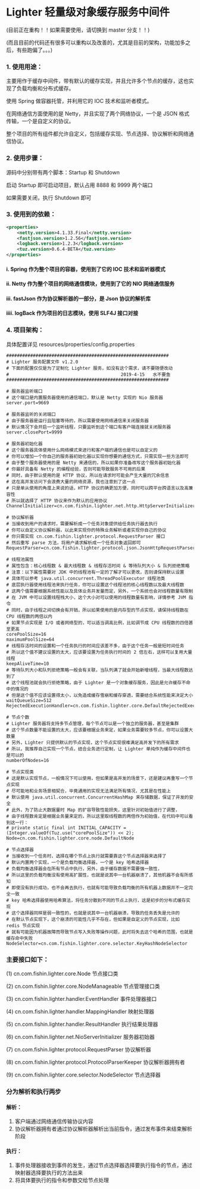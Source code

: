 # Lighter 轻量级对象缓存服务中间件
(目前正在重构！！如果需要使用，请切换到 master 分支！！)

(而且目前的代码还有很多可以重构以及改善的，尤其是目前的架构，功能加多之后，有些跑偏了。。。)

### 1. 使用用途：
主要用作于缓存中间件，带有默认的缓存实现，并且允许多个节点的缓存，这也实现了负载均衡和分布式缓存。

使用 Spring 做容器托管，并利用它的 IOC 技术和监听者模式。

在网络通信方面使用的是 Netty，并且实现了两个网络协议，一个是 JSON 格式传输，一个是自定义的协议。

整个项目的所有组件都允许自定义，包括缓存实现、节点选择、协议解析和网络通信协议。

### 2. 使用步骤：
源码中分别带有两个脚本：Startup 和 Shutdown

启动 Startup 即可启动项目，默认占用 8888 和 9999 两个端口

如果需要关闭，执行 Shutdown 即可

### 3. 使用到的依赖：
```xml
<properties>
    <netty.version>4.1.33.Final</netty.version>
    <fastjson.version>1.2.56</fastjson.version>
    <logback.version>1.2.3</logback.version>
    <tuz.version>0.6.4-BETA</tuz.version>
</properties>
```
#### i. Spring 作为整个项目的容器，使用到了它的 IOC 技术和监听器模式 
#### ii. Netty 作为整个项目的网络通信模块，使用到了它的 NIO 网络通信服务
#### iii. fastJson 作为协议解析器的一部分，是 Json 协议的解析库
#### iiii. logBack 作为项目的日志模块，使用 SLF4J 接口对接

### 4. 项目架构：
具体配置详见 resources/properties/config.properties
```properties
#############################################################
# Lighter 服务配置文件 v1.2.0
# 下面的配置仅仅是为了定制化 Lighter 服务，如没有这个需求，请不要随便改动
#                                          2019-4-15   水不要鱼
#############################################################

# 服务器监听端口
# 这个端口是内置服务器使用的通信端口，默认是 Netty 实现的 Nio 服务器
server.port=9669

# 服务器监听的关闭端口
# 由于服务器是运行且阻塞等待的，所以需要使用网络通信来关闭服务器
# 默认情况下会开启一个监听线程，只要监听到这个端口有客户端连接就关闭服务器
server.closePort=9999

# 服务器初始化器
# 这个服务器具体使用什么网络模式来进行和客户端的通信也是可以自定义的
# 你可以增加一个你自己的服务器初始化器以实现你想要的通信方式，只需实现一些方法即可
# 由于整个服务器使用的是 Netty 来通信的，所以如果你准备改写这个服务器初始化器
# 你最好具备有 Netty 的编程经验，否则可能导致服务不可用的后果
# 同时，由于默认使用的是 HTTP 协议，所以在请求时可能会产生大量的冗余信息
# 这在高并发访问下会浪费大量的网络资源，我也注意到了这一点
# 只是单从使用的角度上来说的话，HTTP 协议的确更加方便，同时可以跨平台跨语言以及高兼容性
# 所以就选择了 HTTP 协议来作为默认的应用协议
ChannelInitializer=cn.com.fishin.lighter.net.http.HttpServerInitializer

# 协议解析器
# 当接收到用户的请求时，需要解析成一个任务对象提供给任务执行器去执行
# 你可以自定义协议解析器，以此来实现你的特殊业务解析或者实现你自己的协议
# 你只需实现 cn.com.fishin.lighter.protocol.RequestParser 接口
# 然后重写 parse 方法，将用户请求解析成一个任务对象返回即可
RequestParser=cn.com.fishin.lighter.protocol.json.JsonHttpRequestParser

# 线程池属性
# 属性包含：核心线程数 & 最大线程数 & 线程存活时间 & 等待队列大小 & 队列拒绝策略
# 注意：以下属性需要对 JDK 中的线程池有一定的了解才可以更改，否则请保持默认设置
# 具体可以参考 java.util.concurrent.ThreadPoolExecutor 线程池类
# 底层执行器使用线程池来执行任务，你可以设置这个线程池的核心线程数以及最大线程数
# 这两个值需要根据系统性能以及具体业务并发量而定，另外，一个系统也会对线程数量有限制
# 在 JVM 中可以设置线程栈大小，这个大小对可以使用的线程数量有影响，详情参考 JVM 指令
# 同时，由于线程之间切换会有开销，所以如果使用的是内存型的节点实现，请保持线程数在 CPU 线程数的两倍以内
# 如果节点实现是 I/O 或者网络型的，可以适当调高比例，比如调节成 CPU 线程数的四倍甚至更高
corePoolSize=16
maximumPoolSize=64
# 线程存活时间的设置和一个任务执行的时间应该差不多，由于这个任务一般是短时间任务
# 所以这个值不建议设置的太大，应该要设置为任务执行时间的 2 倍左右，这样可以复用大量线程
keepAliveTime=10
# 等待队列大小和队列拒绝策略一般会有关联，当队列满了就会开始新增线程，当最大线程数达到了
# 这个线程池就会执行拒绝策略，由于 Lighter 是一个对象缓存服务，因此是允许缓存不命中的情况的
# 但是这个值不应该设置得太小，以免造成缓存雪崩和缓存穿透，需要结合系统性能来决定大小
waitQueueSize=512
RejectedExecutionHandler=cn.com.fishin.lighter.core.DefaultRejectedExecutionHandler

# 节点个数
# Lighter 服务器将支持多节点管理，每个节点可以是一个独立的服务器，甚至是集群
# 这个节点数量不能设置的太大，应该要根据业务来定，如果业务需要较多节点，你可以设置大数量
# 另外，Lighter 只提供默认的节点实现，这个节点实现很难满足高并发下的所有需求
# 所以，我推荐自己实现一个节点，结合业务进行定制，让 Lighter 单纯作为缓存中间件也是可以的
numberOfNodes=16

# 节点实现类
# 这是默认实现节点，一般情况下可以使用，但如果是高并发的场景下，还是建议再重写一个节点实现
# 尽可能地和业务场景相契合，毕竟通用的实现无法满足所有情况，尤其是在性能上
# 默认使用 java.util.concurrent.ConcurrentHashMap 来存储数据，保证了并发的安全
# 此外，为了防止大数据量时 Map 的扩容导致性能损失，这里针对初始值进行了调整，
# 由于线程数肯定是根据业务量来定的，所以这里取线程数的两倍作为初始值，在代码中可以看到这一行：
# private static final int INITIAL_CAPACITY = (Integer.valueOf(Tuz.use("corePoolSize")) << 2);
Node=cn.com.fishin.lighter.core.node.DefaultNode

# 节点选择器
# 当接收到一个任务时，选择在哪个节点上执行就需要靠这个节点选择器来选择了
# 默认内置两个实现，一个是负载均衡选择器，一个是 key 哈希选择器
# 负载均衡选择器会在所有节点中执行，另外，由于缓存数据不需要强一致性，
# 所以这里的负载均衡没有使用高扩展性，也就是说其中一台机器崩溃了，其他机器不会有所感知
# 即使没有执行成功，也不会再去执行，也就有可能导致负载均衡的所有机器上数据并不一定完全一致
# key 哈希选择器使用哈希算法，将任务分散到不同的节点上执行，这是初步的分布式缓存实现
# 这个选择器同样是弱一致性的，也就是说其中一台机器崩溃，导致的任务丢失是允许的
# 在默认节点实现下，这个崩溃的可能性几乎不存在，但如果是自定义的节点实现，比如 redis 节点实现
# 就有可能因为机器故障而导致节点写入失败等操作问题，此时将失去这个哈希的范围，也就是缓存命中失败
NodeSelector=cn.com.fishin.lighter.core.selector.KeyHashNodeSelector
```

### 主要接口如下：

(1) cn.com.fishin.lighter.core.Node 节点接口类

(2) cn.com.fishin.lighter.core.NodeManageable 节点管理接口类

(3) cn.com.fishin.lighter.handler.EventHandler 事件处理器接口

(4) cn.com.fishin.lighter.handler.MappingHandler 映射处理器

(5) cn.com.fishin.lighter.handler.ResultHandler 执行结果处理器

(6) cn.com.fishin.lighter.net.NioServerInitializer 服务器初始器

(7) cn.com.fishin.lighter.protocol.RequestParser 协议解析器

(8) cn.com.fishin.lighter.protocol.ProtocolParserKeeper 协议解析器拥有者

(9) cn.com.fishin.lighter.core.selector.NodeSelector 节点选择器

### 分为解析和执行两步

#### 解析：
1. 客户端通过网络通信传输协议内容
2. 协议解析器拥有者通过协议解析器解析出当前指令，通过发布事件来结束解析阶段

#### 执行：
1. 事件处理器接收到事件的发生，通过节点选择器选择要执行指令的节点，通过映射器选择要执行的方法出来
2. 将具体要执行的指令和参数交给节点处理

